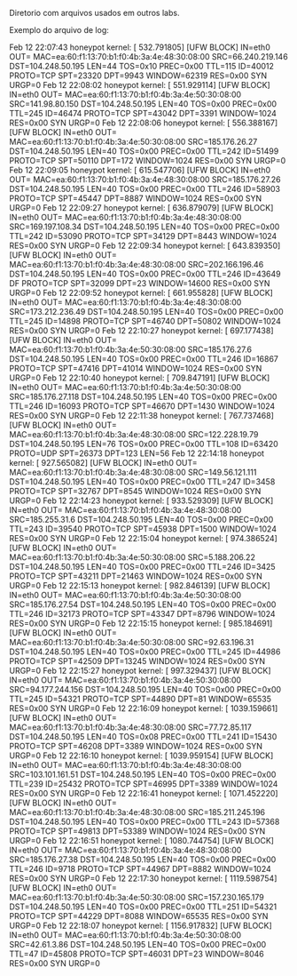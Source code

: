 Diretorio com arquivos usados em outros labs.

Exemplo do arquivo de log:

Feb 12 22:07:43 honeypot kernel: [  532.791805] [UFW BLOCK] IN=eth0 OUT= MAC=ea:60:f1:13:70:b1:f0:4b:3a:4e:48:30:08:00 SRC=66.240.219.146 DST=104.248.50.195 LEN=44 TOS=0x10 PREC=0x00 TTL=115 ID=40012 PROTO=TCP SPT=23320 DPT=9943 WINDOW=62319 RES=0x00 SYN URGP=0 
Feb 12 22:08:02 honeypot kernel: [  551.929114] [UFW BLOCK] IN=eth0 OUT= MAC=ea:60:f1:13:70:b1:f0:4b:3a:4e:50:30:08:00 SRC=141.98.80.150 DST=104.248.50.195 LEN=40 TOS=0x00 PREC=0x00 TTL=245 ID=46474 PROTO=TCP SPT=43042 DPT=3391 WINDOW=1024 RES=0x00 SYN URGP=0 
Feb 12 22:08:06 honeypot kernel: [  556.388167] [UFW BLOCK] IN=eth0 OUT= MAC=ea:60:f1:13:70:b1:f0:4b:3a:4e:50:30:08:00 SRC=185.176.26.27 DST=104.248.50.195 LEN=40 TOS=0x00 PREC=0x00 TTL=242 ID=51499 PROTO=TCP SPT=50110 DPT=172 WINDOW=1024 RES=0x00 SYN URGP=0 
Feb 12 22:09:05 honeypot kernel: [  615.547706] [UFW BLOCK] IN=eth0 OUT= MAC=ea:60:f1:13:70:b1:f0:4b:3a:4e:48:30:08:00 SRC=185.176.27.26 DST=104.248.50.195 LEN=40 TOS=0x00 PREC=0x00 TTL=246 ID=58903 PROTO=TCP SPT=45447 DPT=8887 WINDOW=1024 RES=0x00 SYN URGP=0 
Feb 12 22:09:27 honeypot kernel: [  636.879079] [UFW BLOCK] IN=eth0 OUT= MAC=ea:60:f1:13:70:b1:f0:4b:3a:4e:48:30:08:00 SRC=169.197.108.34 DST=104.248.50.195 LEN=40 TOS=0x00 PREC=0x00 TTL=242 ID=53090 PROTO=TCP SPT=34129 DPT=8443 WINDOW=1024 RES=0x00 SYN URGP=0 
Feb 12 22:09:34 honeypot kernel: [  643.839350] [UFW BLOCK] IN=eth0 OUT= MAC=ea:60:f1:13:70:b1:f0:4b:3a:4e:48:30:08:00 SRC=202.166.196.46 DST=104.248.50.195 LEN=40 TOS=0x00 PREC=0x00 TTL=246 ID=43649 DF PROTO=TCP SPT=32099 DPT=23 WINDOW=14600 RES=0x00 SYN URGP=0 
Feb 12 22:09:52 honeypot kernel: [  661.955828] [UFW BLOCK] IN=eth0 OUT= MAC=ea:60:f1:13:70:b1:f0:4b:3a:4e:48:30:08:00 SRC=173.212.236.49 DST=104.248.50.195 LEN=40 TOS=0x00 PREC=0x00 TTL=245 ID=14898 PROTO=TCP SPT=46740 DPT=50802 WINDOW=1024 RES=0x00 SYN URGP=0 
Feb 12 22:10:27 honeypot kernel: [  697.177438] [UFW BLOCK] IN=eth0 OUT= MAC=ea:60:f1:13:70:b1:f0:4b:3a:4e:50:30:08:00 SRC=185.176.27.6 DST=104.248.50.195 LEN=40 TOS=0x00 PREC=0x00 TTL=246 ID=16867 PROTO=TCP SPT=47416 DPT=41014 WINDOW=1024 RES=0x00 SYN URGP=0 
Feb 12 22:10:40 honeypot kernel: [  709.847191] [UFW BLOCK] IN=eth0 OUT= MAC=ea:60:f1:13:70:b1:f0:4b:3a:4e:50:30:08:00 SRC=185.176.27.118 DST=104.248.50.195 LEN=40 TOS=0x00 PREC=0x00 TTL=246 ID=16093 PROTO=TCP SPT=46670 DPT=1430 WINDOW=1024 RES=0x00 SYN URGP=0 
Feb 12 22:11:38 honeypot kernel: [  767.737468] [UFW BLOCK] IN=eth0 OUT= MAC=ea:60:f1:13:70:b1:f0:4b:3a:4e:48:30:08:00 SRC=122.228.19.79 DST=104.248.50.195 LEN=76 TOS=0x00 PREC=0x00 TTL=108 ID=63420 PROTO=UDP SPT=26373 DPT=123 LEN=56 
Feb 12 22:14:18 honeypot kernel: [  927.565082] [UFW BLOCK] IN=eth0 OUT= MAC=ea:60:f1:13:70:b1:f0:4b:3a:4e:48:30:08:00 SRC=149.56.121.111 DST=104.248.50.195 LEN=40 TOS=0x00 PREC=0x00 TTL=247 ID=3458 PROTO=TCP SPT=32767 DPT=8545 WINDOW=1024 RES=0x00 SYN URGP=0 
Feb 12 22:14:23 honeypot kernel: [  933.529309] [UFW BLOCK] IN=eth0 OUT= MAC=ea:60:f1:13:70:b1:f0:4b:3a:4e:48:30:08:00 SRC=185.255.31.6 DST=104.248.50.195 LEN=40 TOS=0x00 PREC=0x00 TTL=243 ID=39540 PROTO=TCP SPT=45938 DPT=1500 WINDOW=1024 RES=0x00 SYN URGP=0 
Feb 12 22:15:04 honeypot kernel: [  974.386524] [UFW BLOCK] IN=eth0 OUT= MAC=ea:60:f1:13:70:b1:f0:4b:3a:4e:50:30:08:00 SRC=5.188.206.22 DST=104.248.50.195 LEN=40 TOS=0x00 PREC=0x00 TTL=246 ID=3425 PROTO=TCP SPT=43211 DPT=21463 WINDOW=1024 RES=0x00 SYN URGP=0 
Feb 12 22:15:13 honeypot kernel: [  982.846139] [UFW BLOCK] IN=eth0 OUT= MAC=ea:60:f1:13:70:b1:f0:4b:3a:4e:50:30:08:00 SRC=185.176.27.54 DST=104.248.50.195 LEN=40 TOS=0x00 PREC=0x00 TTL=246 ID=32173 PROTO=TCP SPT=43347 DPT=8796 WINDOW=1024 RES=0x00 SYN URGP=0 
Feb 12 22:15:15 honeypot kernel: [  985.184691] [UFW BLOCK] IN=eth0 OUT= MAC=ea:60:f1:13:70:b1:f0:4b:3a:4e:50:30:08:00 SRC=92.63.196.31 DST=104.248.50.195 LEN=40 TOS=0x00 PREC=0x00 TTL=245 ID=44986 PROTO=TCP SPT=42509 DPT=13245 WINDOW=1024 RES=0x00 SYN URGP=0 
Feb 12 22:15:27 honeypot kernel: [  997.329437] [UFW BLOCK] IN=eth0 OUT= MAC=ea:60:f1:13:70:b1:f0:4b:3a:4e:50:30:08:00 SRC=94.177.244.156 DST=104.248.50.195 LEN=40 TOS=0x00 PREC=0x00 TTL=245 ID=54321 PROTO=TCP SPT=44890 DPT=81 WINDOW=65535 RES=0x00 SYN URGP=0 
Feb 12 22:16:09 honeypot kernel: [ 1039.159661] [UFW BLOCK] IN=eth0 OUT= MAC=ea:60:f1:13:70:b1:f0:4b:3a:4e:48:30:08:00 SRC=77.72.85.117 DST=104.248.50.195 LEN=40 TOS=0x08 PREC=0x00 TTL=241 ID=15430 PROTO=TCP SPT=46208 DPT=3389 WINDOW=1024 RES=0x00 SYN URGP=0 
Feb 12 22:16:10 honeypot kernel: [ 1039.959154] [UFW BLOCK] IN=eth0 OUT= MAC=ea:60:f1:13:70:b1:f0:4b:3a:4e:48:30:08:00 SRC=103.101.161.51 DST=104.248.50.195 LEN=40 TOS=0x00 PREC=0x00 TTL=239 ID=25432 PROTO=TCP SPT=46995 DPT=3389 WINDOW=1024 RES=0x00 SYN URGP=0 
Feb 12 22:16:41 honeypot kernel: [ 1071.452220] [UFW BLOCK] IN=eth0 OUT= MAC=ea:60:f1:13:70:b1:f0:4b:3a:4e:48:30:08:00 SRC=185.211.245.196 DST=104.248.50.195 LEN=40 TOS=0x00 PREC=0x00 TTL=243 ID=57368 PROTO=TCP SPT=49813 DPT=53389 WINDOW=1024 RES=0x00 SYN URGP=0 
Feb 12 22:16:51 honeypot kernel: [ 1080.744754] [UFW BLOCK] IN=eth0 OUT= MAC=ea:60:f1:13:70:b1:f0:4b:3a:4e:48:30:08:00 SRC=185.176.27.38 DST=104.248.50.195 LEN=40 TOS=0x00 PREC=0x00 TTL=246 ID=9718 PROTO=TCP SPT=44967 DPT=8882 WINDOW=1024 RES=0x00 SYN URGP=0 
Feb 12 22:17:30 honeypot kernel: [ 1119.598754] [UFW BLOCK] IN=eth0 OUT= MAC=ea:60:f1:13:70:b1:f0:4b:3a:4e:50:30:08:00 SRC=157.230.165.179 DST=104.248.50.195 LEN=40 TOS=0x00 PREC=0x00 TTL=251 ID=54321 PROTO=TCP SPT=44229 DPT=8088 WINDOW=65535 RES=0x00 SYN URGP=0 
Feb 12 22:18:07 honeypot kernel: [ 1156.917832] [UFW BLOCK] IN=eth0 OUT= MAC=ea:60:f1:13:70:b1:f0:4b:3a:4e:50:30:08:00 SRC=42.61.3.86 DST=104.248.50.195 LEN=40 TOS=0x00 PREC=0x00 TTL=47 ID=45808 PROTO=TCP SPT=46031 DPT=23 WINDOW=8046 RES=0x00 SYN URGP=0 
